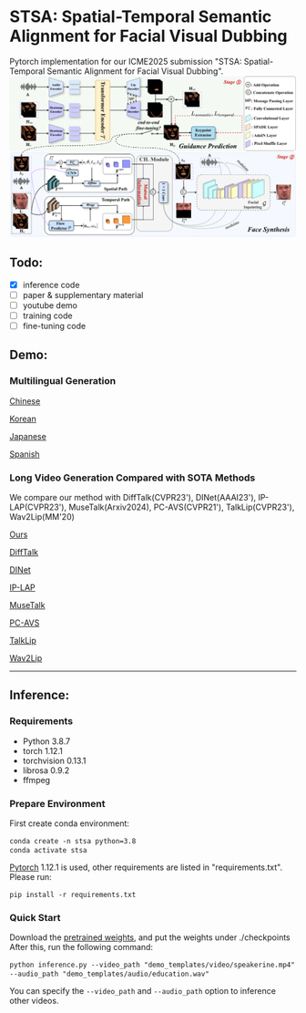 # STSA: Spatial-Temporal Semantic Alignment for Facial Visual Dubbing

Pytorch implementation for our ICME2025 submission "STSA: Spatial-Temporal Semantic Alignment for Facial Visual Dubbing".
![framework](inserts/model.png)
## Todo:
- [x] inference code
- [ ] paper & supplementary material
- [ ] youtube demo 
- [ ] training code
- [ ] fine-tuning code 

## Demo:
### Multilingual Generation

[Chinese](https://github.com/user-attachments/assets/4e52356a-ed42-40ef-9ea3-5ffca7bbd3d1)

[Korean](https://github.com/user-attachments/assets/e71cce15-0a18-45e5-b253-52c5e9fc4064)

[Japanese](https://github.com/user-attachments/assets/3880dc0d-aa2c-4ba7-8793-a29ab33dd129)

[Spanish](https://github.com/user-attachments/assets/3fc89023-1b10-4902-a950-130c359ac81e)

### Long Video Generation Compared with SOTA Methods
We compare our method with DiffTalk(CVPR23'), DINet(AAAI23'), IP-LAP(CVPR23'), MuseTalk(Arxiv2024), PC-AVS(CVPR21'), TalkLip(CVPR23'), Wav2Lip(MM'20)

[Ours](https://github.com/user-attachments/assets/b6e9b594-4e7a-41f3-ad8e-1998caa12b3b)

[DiffTalk](https://github.com/user-attachments/assets/297fcb43-00f4-4d81-a022-70f07867ce03)

[DINet](https://github.com/user-attachments/assets/10b7ea15-0d01-4bcd-a036-fbe58b8bda33)

[IP-LAP](https://github.com/user-attachments/assets/55466ea9-2d30-42cc-8ed8-ffe8878f2eb7)

[MuseTalk](https://github.com/user-attachments/assets/4233c7cb-8eb4-4977-8239-3c39055fc27f)

[PC-AVS](https://github.com/user-attachments/assets/ca5e0b92-249a-4fe1-bf53-85d21e09e059)

[TalkLip](https://github.com/user-attachments/assets/e5e3d6ac-75dd-443f-af79-c60b94c7062c)

[Wav2Lip](https://github.com/user-attachments/assets/0fe501d0-1c83-48c6-8998-6958377e9d4e)

---
## Inference:
### Requirements
- Python 3.8.7
- torch 1.12.1
- torchvision 0.13.1
- librosa 0.9.2
- ffmpeg

### Prepare Environment
First create conda environment:
```
conda create -n stsa python=3.8
conda activate stsa
```
[Pytorch](https://pytorch.org/)  1.12.1 is used, other requirements are listed in "requirements.txt". Please run:
```
pip install -r requirements.txt
```
### Quick Start
Download the [pretrained weights](https://www.jianguoyun.com/p/DW9UAjMQqcOQDRiotuMFIAA), and put the weights under ./checkpoints 
After this, run the following command:
```
python inference.py --video_path "demo_templates/video/speakerine.mp4" --audio_path "demo_templates/audio/education.wav"
```
You can specify the `--video_path` and `--audio_path` option to inference other videos.
